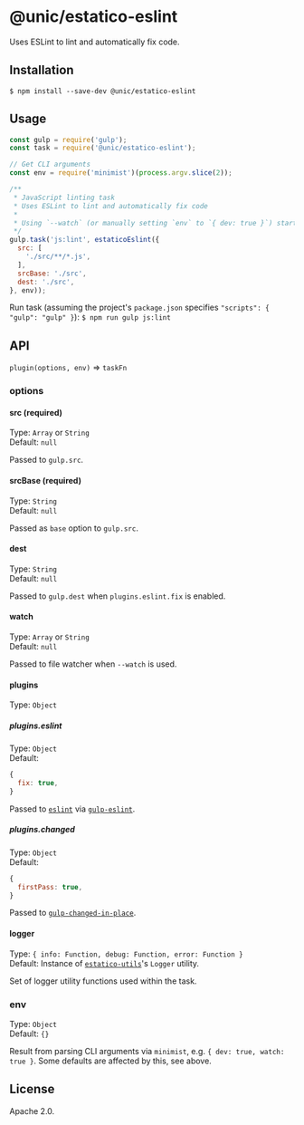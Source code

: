 # @unic/estatico-eslint

Uses ESLint to lint and automatically fix code.

## Installation

```
$ npm install --save-dev @unic/estatico-eslint
```

## Usage

```js
const gulp = require('gulp');
const task = require('@unic/estatico-eslint');

// Get CLI arguments
const env = require('minimist')(process.argv.slice(2));

/**
 * JavaScript linting task
 * Uses ESLint to lint and automatically fix code
 *
 * Using `--watch` (or manually setting `env` to `{ dev: true }`) starts file watcher
 */
gulp.task('js:lint', estaticoEslint({
  src: [
    './src/**/*.js',
  ],
  srcBase: './src',
  dest: './src',
}, env));
```

Run task (assuming the project's `package.json` specifies `"scripts": { "gulp": "gulp" }`):
`$ npm run gulp js:lint`

## API

`plugin(options, env)` => `taskFn`

### options

#### src (required)

Type: `Array` or `String`<br>
Default: `null`

Passed to `gulp.src`.

#### srcBase (required)

Type: `String`<br>
Default: `null`

Passed as `base` option to `gulp.src`.

#### dest

Type: `String`<br>
Default: `null`

Passed to `gulp.dest` when `plugins.eslint.fix` is enabled.

#### watch

Type: `Array` or `String`<br>
Default: `null`

Passed to file watcher when `--watch` is used.

#### plugins

Type: `Object`

##### plugins.eslint

Type: `Object`<br>
Default:
```js
{
  fix: true,
}
```

Passed to [`eslint`](https://www.npmjs.com/package/eslint) via [`gulp-eslint`](https://www.npmjs.com/package/gulp-eslint).

##### plugins.changed

Type: `Object`<br>
Default:
```js
{
  firstPass: true,
}
```

Passed to [`gulp-changed-in-place`](https://www.npmjs.com/package/gulp-changed-in-place).

#### logger

Type: `{ info: Function, debug: Function, error: Function }`<br>
Default: Instance of [`estatico-utils`](../estatico-utils)'s `Logger` utility.

Set of logger utility functions used within the task.

### env

Type: `Object`<br>
Default: `{}`

Result from parsing CLI arguments via `minimist`, e.g. `{ dev: true, watch: true }`. Some defaults are affected by this, see above.

## License

Apache 2.0.
